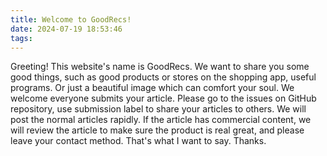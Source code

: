 ```yaml
---
title: Welcome to GoodRecs!
date: 2024-07-19 18:53:46
tags:
---
```

  Greeting! This website's name is GoodRecs. We want to share you some good things, such as good products or stores on the shopping app, useful programs. Or just a beautiful image which can comfort your soul. We welcome everyone submits your article. Please go to the issues on GitHub repository, use submission label to share your articles to others. We will post the normal articles rapidly. If the article has commercial content, we will review the article to make sure the product is real great, and please leave your contact method.
  That's what I want to say. Thanks.
